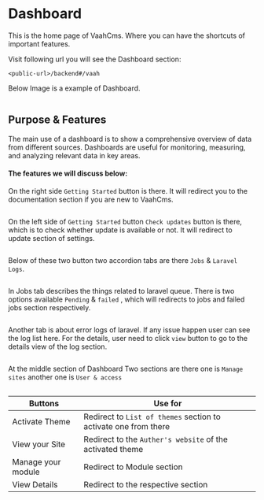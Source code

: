 # Dashboard

[comment]: <> ([[toc]])

This is the home page of VaahCms. Where you can have the shortcuts of important features.


Visit following url you will see the Dashboard section:

```http request
<public-url>/backend#/vaah
```

Below Image is a example of Dashboard.

<img :src="$withBase('/images/2.x-dashboard-1.png')">

## Purpose & Features

The main use of a dashboard is to show a comprehensive overview of data from different sources. 
Dashboards are useful for monitoring, measuring, and analyzing relevant data in key areas.

#### The features we will discuss below:

On the right side `Getting Started` button is there. It will redirect you to the documentation section if you are new to VaahCms.

<img :src="$withBase('/images/2.x-dashboard-2.png')">

On the left side of `Getting Started` button `Check updates` button is there, which is to check whether update is available or not.
It will redirect to update section of settings.

<img :src="$withBase('/images/2.x-dashboard-3.png')">

Below of these two button two accordion tabs are there `Jobs` & `Laravel Logs`.

<img :src="$withBase('/images/2.x-dashboard-4.png')">

In Jobs tab describes the things related to laravel queue. There is two options 
available `Pending` & `failed` , which will redirects to jobs and failed jobs section respectively.

<img :src="$withBase('/images/2.x-dashboard-5.png')">

Another tab is about error logs of laravel. If any issue happen user can see the log list here.
For the details, user need to click `view` button to go to the details view of the log section.

<img :src="$withBase('/images/2.x-dashboard-6.png')">

At the middle section of Dashboard Two sections are there one is `Manage sites`
another one is `User & access`

<img :src="$withBase('/images/2.x-dashboard-7.png')">

| Buttons            | Use for         |
| -----------------  | --------------- |
| Activate Theme     | Redirect to `List of themes` section to activate one from there |
| View your Site     | Redirect to the `Auther's website` of the activated theme       |
| Manage your module | Redirect to Module section         |
| View Details       | Redirect to the respective section |
